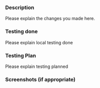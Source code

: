 ### Description
Please explain the changes you made here.

### Testing done
Please explain local testing done

### Testing Plan
Please explain testing planned

### Screenshots (if appropriate)
